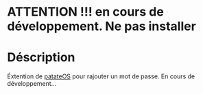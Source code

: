 # ATTENTION !!! en cours de développement. Ne pas installer 
# Déscription
Éxtention de [patateOS](https://github.com/AstralArchitect/patateOS) pour rajouter un mot de passe. En cours de développement...
